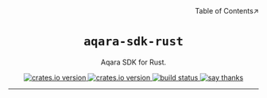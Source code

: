 <div align=right>Table of Contents↗️</div>

<h1 align=center><code>aqara-sdk-rust</code></h1>

<p align=center>Aqara SDK for Rust.</p>

<div align=center>
  <a href="https://crates.io/crates/aqara-sdk-rust">
    <img src="https://img.shields.io/crates/v/aqara-sdk-rust.svg" alt="crates.io version">
  </a>
  <a href="https://crates.io/crates/aqara-sdk-rust">
    <img src="https://img.shields.io/github/repo-size/lvillis/aqara-sdk-rust?style=flat-square&color=328657" alt="crates.io version">
  </a>
  <a href="https://github.com/lvillis/aqara-sdk-rust/actions">
    <img src="https://github.com/lvillis/aqara-sdk-rust/actions/workflows/ci.yaml/badge.svg" alt="build status">
  </a>
  <a href="mailto:lvillis@outlook.com?subject=Thanks%20for%20aqara-sdk-rust!">
    <img src="https://img.shields.io/badge/Say%20Thanks-!-1EAEDB.svg" alt="say thanks">
  </a>
</div>


---